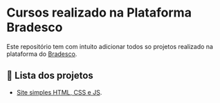 # Cursos realizado na Plataforma Bradesco

Este repositório tem com intuito adicionar todos so projetos realizado na plataforma do [Bradesco](https://www.ev.org.br).


## 📒 Lista dos projetos

- [Site simples HTML, CSS e JS](cursos_bradesco/site_simples).